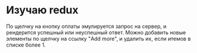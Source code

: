 # Изучаю redux

По щелчку на кнопку оплаты эмулируется запрос на сервер, и рендерится успешный или неуспешный ответ. 
Можно добавить новые элементы по щелчку на ссылку "Add more", и удалить их, если итемов в списке более 1. 
